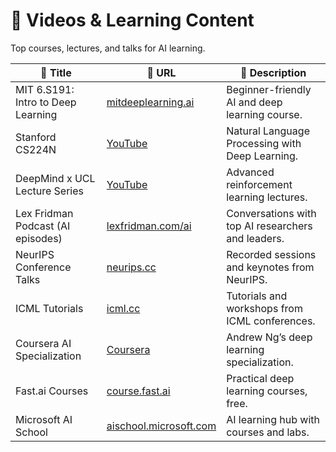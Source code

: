 # 🎥 Videos & Learning Content

Top courses, lectures, and talks for AI learning.  

| 🎥 Title | 🔗 URL | 📝 Description |
|----------|-------|----------------|
| MIT 6.S191: Intro to Deep Learning | [mitdeeplearning.ai](http://introtodeeplearning.com/) | Beginner-friendly AI and deep learning course. |
| Stanford CS224N | [YouTube](https://www.youtube.com/playlist?list=PLoROMvodv4rOhcuXMZkNm7j3fVwBBY42z) | Natural Language Processing with Deep Learning. |
| DeepMind x UCL Lecture Series | [YouTube](https://www.youtube.com/playlist?list=PLqYmG7hTraZBiG_XpjnPrSNw-1XQaM_gB) | Advanced reinforcement learning lectures. |
| Lex Fridman Podcast (AI episodes) | [lexfridman.com/ai](https://lexfridman.com/ai/) | Conversations with top AI researchers and leaders. |
| NeurIPS Conference Talks | [neurips.cc](https://neurips.cc/) | Recorded sessions and keynotes from NeurIPS. |
| ICML Tutorials | [icml.cc](https://icml.cc/Conferences/2024/Schedule) | Tutorials and workshops from ICML conferences. |
| Coursera AI Specialization | [Coursera](https://www.coursera.org/specializations/deep-learning) | Andrew Ng’s deep learning specialization. |
| Fast.ai Courses | [course.fast.ai](https://course.fast.ai/) | Practical deep learning courses, free. |
| Microsoft AI School | [aischool.microsoft.com](https://aischool.microsoft.com/) | AI learning hub with courses and labs. |
